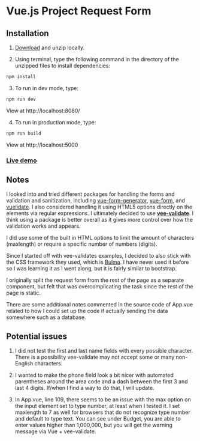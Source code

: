# Vue.js Project Request Form

## Installation

1. [Download](https://github.com/jspringer/vue-request-form/archive/master.zip) and unzip locally.

2. Using terminal, type the following command in the directory of the unzipped files to install dependencies: 
``` bash
npm install
```
3. To run in dev mode, type: 
``` bash
npm run dev
```
View at http://localhost:8080/

4. To run in production mode, type: 
``` bash
npm run build
```
View at http://localhost:5000

### [Live demo](https://jsnspr-vue-request-form.heroku.com/)

## Notes

I looked into and tried different packages for handling the forms and validation and sanitization, including [vue-form-generator](https://github.com/vue-generators/vue-form-generator), [vue-form](https://www.npmjs.com/package/vue-form), and [vuelidate](https://monterail.github.io/vuelidate/). I also considered handling it using HTML5 options directly on the elements via regular expressions. I ultimately decided to use **[vee-validate](https://vee-validate.logaretm.com/)**. I think using a package is better overall as it gives more control over how the validation works and appears. 

I did use some of the built in HTML options to limit the amount of characters (maxlength) or require a specific number of numbers (digits).

Since I started off with vee-validates examples, I decided to also stick with the CSS framework they used, which is [Bulma](https://bulma.io/). I have never used it before so I was learning it as I went along, but it is fairly similar to bootstrap. 

I originally split the request form from the rest of the page as a separate component, but felt that was overcomplicating the task since the rest of the page is static. 

There are some additional notes commented in the source code of App.vue related to how I could set up the code if actually sending the data somewhere such as a database. 

## Potential issues

1. I did not test the first and last name fields with every possible character. There is a possibility vee-validate may not accept some or many non-English characters. 

2. I wanted to make the phone field look a bit nicer with automated parentheses around the area code and a dash between the first 3 and last 4 digits. If/when I find a way to do that, I will update. 

3. In App.vue, line 109, there seems to be an issue with the max option on the input element set to type number, at least when I tested it. I set maxlength to 7 as well for browsers that do not recognize type number and default to type text. You can see under Budget, you are able to enter values higher than 1,000,000, but you will get the warning message via Vue + vee-validate. 

